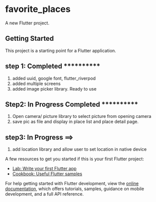 # favorite_places

A new Flutter project.

## Getting Started

This project is a starting point for a Flutter application.

## step 1: Completed ********\*\*\*\*********\*\*********\*\*\*\*********

1. added uuid, google font, flutter_riverpod
2. added multiple screens
3. added image picker library. Ready to use

## Step2: In Progress Completed ********\*\*\*\*********\*\*********\*\*\*\*********

1. Open camera/ picture library to select picture from opening camera
2. save pic as file and display in place list and place detail page.

## step3: In Progress ==>

1. add location library and allow user to set location in native device

A few resources to get you started if this is your first Flutter project:

- [Lab: Write your first Flutter app](https://docs.flutter.dev/get-started/codelab)
- [Cookbook: Useful Flutter samples](https://docs.flutter.dev/cookbook)

For help getting started with Flutter development, view the
[online documentation](https://docs.flutter.dev/), which offers tutorials,
samples, guidance on mobile development, and a full API reference.
